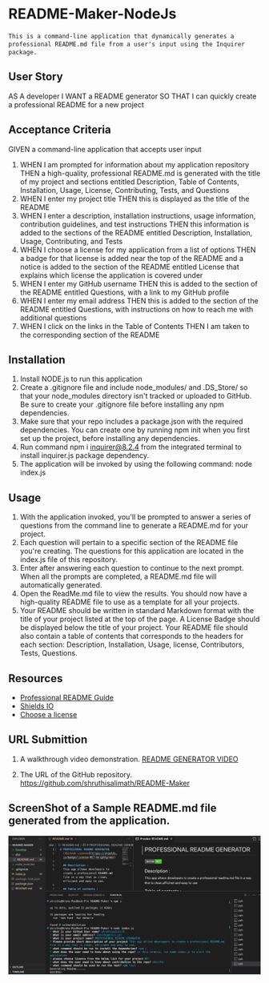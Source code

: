 # README-Maker-NodeJs
    This is a command-line application that dynamically generates a professional README.md file from a user's input using the Inquirer package.
## User Story

AS A developer
I WANT a README generator
SO THAT I can quickly create a professional README for a new project


## Acceptance Criteria

GIVEN a command-line application that accepts user input
1. WHEN I am prompted for information about my application repository
THEN a high-quality, professional README.md is generated with the title of my project and sections entitled Description, Table of Contents, Installation, Usage, License, Contributing, Tests, and Questions
2. WHEN I enter my project title
THEN this is displayed as the title of the README
3. WHEN I enter a description, installation instructions, usage information, contribution guidelines, and test instructions
THEN this information is added to the sections of the README entitled Description, Installation, Usage, Contributing, and Tests
4. WHEN I choose a license for my application from a list of options
THEN a badge for that license is added near the top of the README and a notice is added to the section of the README entitled License that explains which license the application is covered under
5. WHEN I enter my GitHub username
THEN this is added to the section of the README entitled Questions, with a link to my GitHub profile
6. WHEN I enter my email address
THEN this is added to the section of the README entitled Questions, with instructions on how to reach me with additional questions
7. WHEN I click on the links in the Table of Contents
THEN I am taken to the corresponding section of the README

## Installation

1. Install NODE.js to run this application
2. Create a .gitignore file and include node_modules/ and .DS_Store/ so that your node_modules directory isn't tracked or uploaded to GitHub. Be sure to create your .gitignore file before installing any npm dependencies.
3. Make sure that your repo includes a package.json with the required dependencies. You can create one by running npm init when you first set up the project, before installing any dependencies.
4. Run command npm i inquirer@8.2.4 from the integrated terminal to install inquirer.js package dependency.
5. The application will be invoked by using the following command: node index.js

## Usage 

1. With the application invoked, you'll be prompted to answer a series of questions from the command line to generate a README.md for your project.
2. Each question will pertain to a specific section of the README file you're creating. The questions for this application are located in the index.js file of this repository.
3. Enter after answering each question to continue to the next prompt. When all the prompts are completed, a README.md file will automatically generated. 
4. Open the ReadMe.md file to view the results. You should now have a high-quality README file to use as a template for all your projects.
5. Your README should be written in standard Markdown format with the title of your project listed at the top of the page. A License Badge should be displayed below the title of your project. Your README file should also contain a table of contents that corresponds to the headers for each section: Description, Installation, Usage, license, Contributors, Tests, Questions.

## Resources 
* [Professional README Guide](https://coding-boot-camp.github.io/full-stack/github/professional-readme-guide)
* [Shields IO](https://shields.io/category/license)
* [Choose a license](https://choosealicense.com/)
    

## URL Submittion
1. A walkthrough video demonstration.
     [README GENERATOR VIDEO](Develop/Images/README_GENERATOR_VIDEO.webm)

2. The URL of the GitHub repository.
    https://github.com/shruthisalimath/README-Maker

## ScreenShot of a Sample README.md file generated from the application.
![Professional README Generator Screen shot](Develop/Images/Screen-shot-readme-generator.png)




    

    
   





